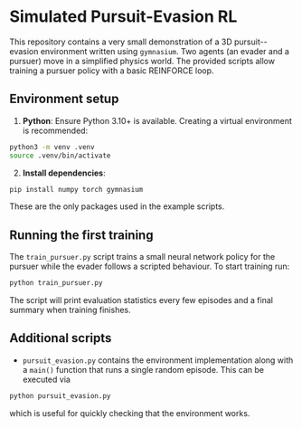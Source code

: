 # Simulated Pursuit-Evasion RL

This repository contains a very small demonstration of a 3D pursuit--evasion
environment written using `gymnasium`. Two agents (an evader and a pursuer)
move in a simplified physics world. The provided scripts allow training a
pursuer policy with a basic REINFORCE loop.

## Environment setup

1. **Python**: Ensure Python 3.10+ is available. Creating a virtual
environment is recommended:

```bash
python3 -m venv .venv
source .venv/bin/activate
```

2. **Install dependencies**:

```bash
pip install numpy torch gymnasium
```

These are the only packages used in the example scripts.

## Running the first training

The `train_pursuer.py` script trains a small neural network policy for the
pursuer while the evader follows a scripted behaviour. To start training run:

```bash
python train_pursuer.py
```

The script will print evaluation statistics every few episodes and a final
summary when training finishes.

## Additional scripts

- `pursuit_evasion.py` contains the environment implementation along with a
  `main()` function that runs a single random episode. This can be executed via

```bash
python pursuit_evasion.py
```

which is useful for quickly checking that the environment works.
